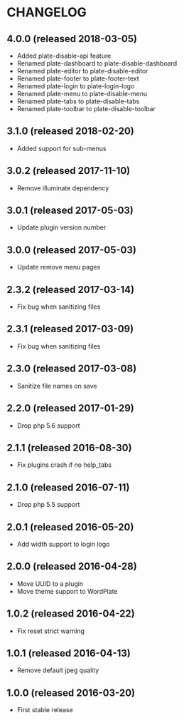 # CHANGELOG

## 4.0.0 (released 2018-03-05)

- Added plate-disable-api feature
- Renamed plate-dashboard to plate-disable-dashboard
- Renamed plate-editor to plate-disable-editor
- Renamed plate-footer to plate-footer-text
- Renamed plate-login to plate-login-logo
- Renamed plate-menu to plate-disable-menu
- Renamed plate-tabs to plate-disable-tabs
- Renamed plate-toolbar to plate-disable-toolbar

## 3.1.0 (released 2018-02-20)

- Added support for sub-menus

## 3.0.2 (released 2017-11-10)

- Remove illuminate dependency

## 3.0.1 (released 2017-05-03)

- Update plugin version number

## 3.0.0 (released 2017-05-03)

- Update remove menu pages

## 2.3.2 (released 2017-03-14)

- Fix bug when sanitizing files

## 2.3.1 (released 2017-03-09)

- Fix bug when sanitizing files

## 2.3.0 (released 2017-03-08)

- Sanitize file names on save

## 2.2.0 (released 2017-01-29)

- Drop php 5.6 support

## 2.1.1 (released 2016-08-30)

- Fix plugins crash if no help_tabs

## 2.1.0 (released 2016-07-11)

- Drop php 5.5 support

## 2.0.1 (released 2016-05-20)

- Add width support to login logo

## 2.0.0 (released 2016-04-28)

- Move UUID to a plugin
- Move theme support to WordPlate

## 1.0.2 (released 2016-04-22)

- Fix reset strict warning

## 1.0.1 (released 2016-04-13)

- Remove default jpeg quality

## 1.0.0 (released 2016-03-20)

- First stable release
